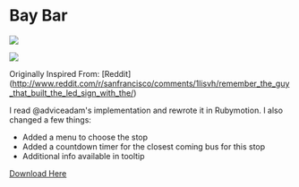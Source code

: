 # Bay Bar

![](http://i.imgur.com/47OKEn3.png)

![](http://i.imgur.com/5OkxhsC.png)

Originally Inspired From: [Reddit]
(http://www.reddit.com/r/sanfrancisco/comments/1lisvh/remember_the_guy_that_built_the_led_sign_with_the/)

I read @adviceadam's implementation and rewrote it in Rubymotion. I also
changed a few things: 

* Added a menu to choose the stop
* Added a countdown timer for the closest coming bus for this stop
* Additional info available in tooltip

[Download Here](https://www.dropbox.com/s/oszgsl0jfogbjau/Bay%20Bar.dmg)
